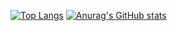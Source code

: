 [![Top Langs](https://github-readme-stats.vercel.app/api/top-langs/?username=kikokira)](https://github.com/anuraghazra/github-readme-stats)
[![Anurag's GitHub stats](https://github-readme-stats.vercel.app/api?username=kikokira)](https://github.com/anuraghazra/github-readme-stats)
